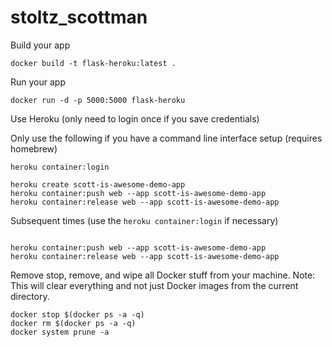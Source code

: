 # stoltz_scottman


Build your app
```
docker build -t flask-heroku:latest .
```

Run your app
```
docker run -d -p 5000:5000 flask-heroku
```

Use Heroku (only need to login once if you save credentials)

Only use the following if you have a command line interface setup (requires homebrew)
```
heroku container:login

heroku create scott-is-awesome-demo-app
heroku container:push web --app scott-is-awesome-demo-app
heroku container:release web --app scott-is-awesome-demo-app
```


Subsequent times (use the `heroku container:login` if necessary)
```

heroku container:push web --app scott-is-awesome-demo-app
heroku container:release web --app scott-is-awesome-demo-app
```


Remove stop, remove, and wipe all Docker stuff from your machine. Note: This will clear everything and not just Docker images from the current directory.
```
docker stop $(docker ps -a -q)
docker rm $(docker ps -a -q)
docker system prune -a
```